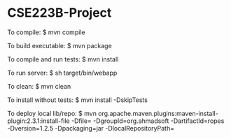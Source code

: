 # CSE223B-Project
To compile: 
    $ mvn compile

To build executable: 
    $ mvn package

To compile and run tests:
    $ mvn install

To run server:
    $ sh target/bin/webapp

To clean:
    $ mvn clean

To install without tests:
    $ mvn install -DskipTests

To deploy local lib/repo:
    $ mvn org.apache.maven.plugins:maven-install-plugin:2.3.1:install-file -Dfile=<PATH-TO-JAR-FILE> -DgroupId=org.ahmadsoft -DartifactId=ropes -Dversion=1.2.5 -Dpackaging=jar -DlocalRepositoryPath=<PATH-TO-LIB-DIRECTORY>